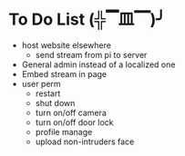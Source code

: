 # To Do List (╬▔皿▔)╯
- host website elsewhere
    - send stream from pi to server
- General admin instead of a localized one
- Embed stream in page
- user perm
    - restart
    - shut down
    - turn on/off camera
    - turn on/off door lock
    - profile manage
    - upload non-intruders face
    